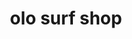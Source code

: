 ---
title: "olo surf shop"
url: /soorts-hossegor/olo-surf-shop-avenue-des-charpentiers/
shop: shop
---